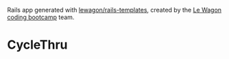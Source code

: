 Rails app generated with [lewagon/rails-templates](https://github.com/lewagon/rails-templates), created by the [Le Wagon coding bootcamp](https://www.lewagon.com) team.
# CycleThru
